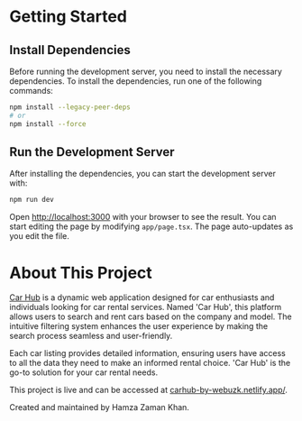 # Getting Started

## Install Dependencies
Before running the development server, you need to install the necessary dependencies. To install the dependencies, run one of the following commands:

```bash
npm install --legacy-peer-deps
# or
npm install --force
```

## Run the Development Server
After installing the dependencies, you can start the development server with:

```bash
npm run dev
```

Open [http://localhost:3000](http://localhost:3000) with your browser to see the result. You can start editing the page by modifying `app/page.tsx`. The page auto-updates as you edit the file.

# About This Project

[Car Hub](carhub-by-webuzk.netlify.app/) is a dynamic web application designed for car enthusiasts and individuals looking for car rental services. Named 'Car Hub', this platform allows users to search and rent cars based on the company and model. The intuitive filtering system enhances the user experience by making the search process seamless and user-friendly.

Each car listing provides detailed information, ensuring users have access to all the data they need to make an informed rental choice. 'Car Hub' is the go-to solution for your car rental needs.

This project is live and can be accessed at [carhub-by-webuzk.netlify.app/](carhub-by-webuzk.netlify.app/).

Created and maintained by Hamza Zaman Khan.
